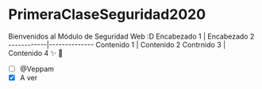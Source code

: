 # PrimeraClaseSeguridad2020
Bienvenidos al Módulo de Seguridad Web :D
Encabezado 1 | Encabezado 2
------------|--------------
Contenido 1 | Contenido 2
Contrnido 3 | Contenido 4
:sparkles: :rocket:
- [ ] @Veppam
- [x] A ver
